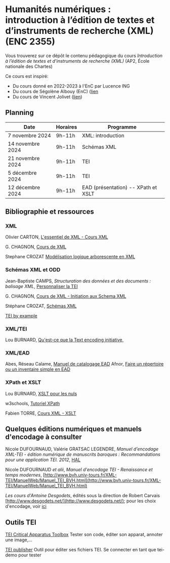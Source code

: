 
# Humanités numériques : introduction à l’édition de textes et d’instruments de recherche (XML) (ENC 2355)

Vous trouverez sur ce dépôt le contenu pédagogique du cours *Introduction à l’édition de textes et d’instruments de recherche (XML)* (AP2, École nationale des Chartes)  

Ce cours est inspiré:
- Du cours donné en 2022-2023 à l'EnC par Lucence ING
- Du cours de Ségolène Albouy (EnC) ([lien](https://github.com/Segolene-Albouy/XML-TEI_M2TNAH)
- Du cours de Vincent Jolivet ([lien](https://github.com/architexte/cours-TEI))

## Planning

| Date | Horaires | Programme |
| ---- | -------- | --------- |
| 7 novembre 2024  | 9h-11h | XML: introduction| 
| 14 novembre 2024 | 9h-11h | Schémas  XML |
| 21 novembre 2024 | 9h-11h | TEI    |
| 5 décembre 2024     | 9h-11h  | TEI |
| 12 décembre 2024     | 9h-11h  | EAD (présentation) -- XPath et XSLT |

<!--
 ## Devoir (à rendre le 01/02/2024)
Le devoir peut être individuel ou fait en groupe (jusqu'à 3 personnes)

1. **(/14)** Encoder selon la norme XML-TEI: 
+ soit un texte de son choix (environ 500-600 mots), soit le serment de Strasbourg (fichier `transcription_serment_strasbourg`).
+  Vous devrez encoder les métadonnées et trouver des balises qui vous sembleront appropriées au texte choisi. 
+ Pour le serment de Strasbourg, encodez également la traduction; trouvez comment associer un bloc de texte au bloc correspondant dans la traduction
2. **(/4)** Créer, au moyen du site Roma, un ODD correspondant aux balises utilisées. Il faudra rendre:
+ (/1) le schéma Relax NG que vous aurez obtenu
+ (/1) la documentation générée automatiquement à partir de l'ODD
+ (/2) un court texte expliquant les principaux choix que vous aurez fait.
3. **(/2)** En vous appuyant sur les exercices du cours 5, créer un fichier de transformation XSLT permettant:
+ de mettre en vis-à-vis (c'est-à-dire dans deux colonnes d'un tableau) la version en langue romane et la version en langue tudesque du serment
+ OU si vous avez choisi un autre texte, une transformation de votre choix comportant au moins deux templates (mettre alors un bref commentaire pour expliquer ce que vous avez voulu obtenir)
-->

## Bibliographie et ressources 

### XML

Olivier CARTON, [L'essentiel de XML - Cours XML](https://www.irif.fr/~carton/Enseignement/XML/Cours/index.html)

G. CHAGNON, [Cours de XML](http://www.gchagnon.fr/cours/xml/index.html)

Stephane CROZAT [Modélisation logique arborescente en XML](https://stph.scenari-community.org/bdd/bdx1.pdf)

### Schémas XML et ODD

Jean-Baptiste CAMPS, *Structuration des données et des documents : balisage XML*, [Personnaliser la TEI](https://shs.hal.science/cel-01706530v1)

G. CHAGNON, [Cours de XML - Initiation aux Schema XML](http://www.gchagnon.fr/cours/xml/schema.html#gene)

Stéphane CROZAT, [Schémas XML](https://stph.scenari-community.org/doc/sch.pdf)

[TEI by example](\url{https://teibyexample.org/exist/tutorials/TBED08v00.htm\#selecting})

### XML/TEI


Lou BURNARD, [Qu'est-ce que la Text encoding initiative,](https://books.openedition.org/oep/1297)

### XML/EAD


Abes, Réseau Calame, [Manuel de catalogage EAD](https://documentation.abes.fr/aidecalamespro/ManuelDeCatalogage.pdf)
Afnor, [Faire un répertoire ou un inventaire simple en EAD](https://www.enssib.fr/bibliotheque-numerique/documents/62240-faire-un-repertoire-ou-un-inventaire-simple-en-ead-description-archivistique-encodee.pdf)

### XPath et XSLT

Lou BURNARD, [XSLT pour les nuls](http://www.bvh.univ-tours.fr/actualites/2012.01_stage_tei/12.01.24_xslt-intro_LBurnard.pdf)

w3schools, [Tutoriel XPath](https://www.w3schools.com/xml/xpath_intro.asp)

Fabien TORRE, [Cours XML - XSLT](https://fabien-torre.fr/Enseignement/Cours/XML/xslt.php)

## Quelques éditions numériques  et manuels d'encodage à consulter

Nicole DUFOURNAUD, Valérie GRATSAC LEGENDRE, *Manuel d’encodage XML-TEI - édition numérique de manuscrits baroques : Recommandations pour une application TEI. 2012*, [HAL](https://hal.science/hal-00718043/document)

Nicole DUFOURNAUD *et alii*, *Manuel d'encodage TEI - Renaissance et temps modernes*, [http://www.bvh.univ-tours.fr/XML-TEI/ManuelWeb/Manuel_TEI_BVH.html](http://www.bvh.univ-tours.fr/XML-TEI/ManuelWeb/Manuel_TEI_BVH.html)

*Les cours d'Antoine Desgodets*, édités sous la direction de Robert Carvais [http://www.desgodets.net/](http://www.desgodets.net/); pour les choix d'encodage, voir [ici](http://www.desgodets.net/edition-des-cours/model)




## Outils TEI


[TEI Critical Apparatus Toolbox](http://teicat.huma-num.fr/) Tester son code, éditer son apparat, annoter une image,...

[TEI publisher](https://teipublisher.com/exist/apps/tei-publisher/index.html) Outil pour éditer ses fichiers TEI. Se connecter en tant que tei-demo pour tester

